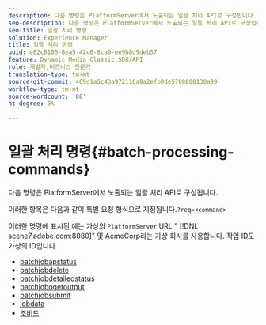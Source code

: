 ```yaml
---
description: 다음 명령은 PlatformServer에서 노출되는 일괄 처리 API로 구성됩니다.
seo-description: 다음 명령은 PlatformServer에서 노출되는 일괄 처리 API로 구성됩니다.
seo-title: 일괄 처리 명령
solution: Experience Manager
title: 일괄 처리 명령
uuid: e82c8106-8ea5-42c6-8ca9-ee9b8d9deb57
feature: Dynamic Media Classic,SDK/API
role: 개발자,비즈니스 전문가
translation-type: tm+mt
source-git-commit: 469d1a5c43a972116a8a2efb0de5708800130a99
workflow-type: tm+mt
source-wordcount: '88'
ht-degree: 0%

---
```



# 일괄 처리 명령{#batch-processing-commands}

다음 명령은 PlatformServer에서 노출되는 일괄 처리 API로 구성됩니다.

이러한 항목은 다음과 같이 특별 요청 형식으로 지정됩니다.`?req=<command>`

이러한 명령에 표시된 예는 가상의 `PlatformServer` URL &quot; [!DNL scene7.adobe.com:8080]&quot; 및 AcmeCorp라는 가상 회사를 사용합니다. 작업 ID도 가상의 ID입니다.

* [batchjobapstatus](r-batchjobbriefstatus.md)
* [batchjobdelete](r-batchjobdelete.md)
* [batchjobdetailedstatus](r-batchjobdetailedstatus.md)
* [batchjobogetoutput](r-batchjobgetoutput.md)
* [batchjobsubmit](r-batchjobsubmit.md)
* [jobdata](r-jobdata.md)
* [조비드](r-jobid.md)
